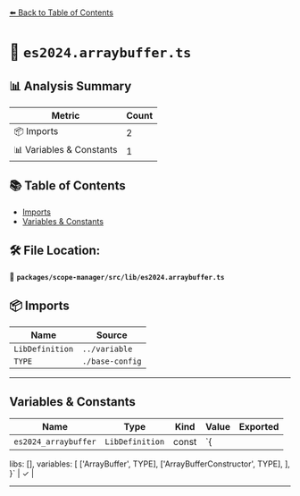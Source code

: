 [⬅️ Back to Table of Contents](../../../../index.md)

# 📄 `es2024.arraybuffer.ts`

## 📊 Analysis Summary

| Metric | Count |
|--------|-------|
| 📦 Imports | 2 |
| 📊 Variables & Constants | 1 |

## 📚 Table of Contents

- [Imports](#imports)
- [Variables & Constants](#variables-constants)

## 🛠️ File Location:
📂 **`packages/scope-manager/src/lib/es2024.arraybuffer.ts`**

## 📦 Imports

| Name | Source |
|------|--------|
| `LibDefinition` | `../variable` |
| `TYPE` | `./base-config` |


---

## Variables & Constants

| Name | Type | Kind | Value | Exported |
|------|------|------|-------|----------|
| `es2024_arraybuffer` | `LibDefinition` | const | `{
  libs: [],
  variables: [
    ['ArrayBuffer', TYPE],
    ['ArrayBufferConstructor', TYPE],
  ],
}` | ✓ |


---